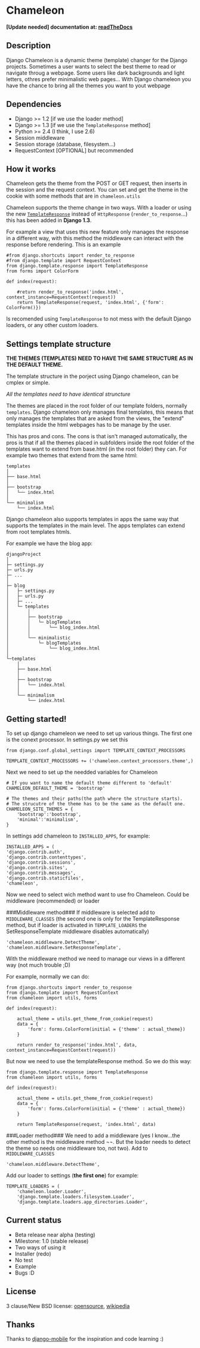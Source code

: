 Chameleon
=========

**[Update needed] documentation at: [readTheDocs](http://readthedocs.org/docs/django-chameleon/)**

Description
-----------

Django Chameleon is a dynamic theme (template) changer  for the Django projects. Sometimes a user wants to select the best theme
to read or navigate throug a webpage. Some users like dark backgrounds and light letters, othres prefer minimalistic web pages...
With Django chameleon you have the chance to bring all the themes you want to yout webpage

Dependencies
------------
* Django >= 1.2 [if we use the loader method]
* Django >= 1.3 [if we use the `TemplateResponse` method]
* Python >= 2.4 (I think, I use 2.6)
* Session middleware
* Session storage (database, filesystem...)
* RequestContext [OPTIONAL] but recommended

How it works
------------

Chameleon gets the theme from the POST or GET request, then inserts in the session and the request context. You can set and get the 
theme in the cookie with some methods that are in `chameleon.utils`

Chameleon supports the theme change in two ways. With a loader or using the new 
[`TemplateResponse`](https://docs.djangoproject.com/en/1.3/ref/template-response/) instead of `HttpResponse` (`render_to_response`...) 
this has been added in **Django 1.3**. 

For example a view that uses this new feature only manages the response in a different way, with this method the middleware can interact
with the response before rendering. This is an example

    #from django.shortcuts import render_to_response
    #from django.template import RequestContext
    from django.template.response import TemplateResponse
    from forms import ColorForm

    def index(request):

        #return render_to_response('index.html', context_instance=RequestContext(request))
        return TemplateResponse(request, 'index.html', {'form': ColorForm()})


Is recomended using `TemplateResponse` to not mess with the default Django loaders, or any other custom loaders.

Settings template structure
---------------------------

**THE THEMES (TEMPLATES) NEED TO HAVE THE SAME STRUCTURE AS IN THE DEFAULT THEME.** 

The template structure in the porject using Django chameleon, can be cmplex or simple. 

*All the templates need to have identical struncture*

The themes are placed in the root folder of our template folders, normally `templates`. Django chameleon only manages final templates,
this means that only manages the templates that are asked from the views, the "extend" templates inside the html webpages has to be 
manage by the user.

This has pros and cons. The cons is that isn't managed automatically, the pros is that if all the themes placed in subfolders inside the root folder of the templates
want to extend from base.html (in the root folder) they can. For example two themes that extend from the same html:

    templates
    │ 
    ├── base.html
    │
    ├── bootstrap
    │   └── index.html
    │ 
    └── minimalism
        └── index.html


Django chameleon also supports templates in apps the same way that supports the templates in the main level. 
The apps templates can extend from root templates htmls. 

For example we have the blog app:

    djangoProject
    │ 
    ├─ settings.py
    ├─ urls.py
    ├─ ...
    │
    ├─ blog
    │   ├─ settings.py
    │   ├─ urls.py
    │   ├─ ...
    │   └─ templates
    │       │
    │       ├── bootstrap
    │       │   └─ blogTemplates
    │       │       └── blog_index.html
    │       │ 
    │       └── minimalistic
    │           └─ blogTemplates
    │               └── blog_index.html
    │
    └─templates
        │ 
        ├── base.html
        │
        ├── bootstrap
        │   └── index.html
        │ 
        └── minimalism
            └── index.html


Getting started!
----------------

To set up django chameleon we need to set up various things. The first one is the 
conext processor. In settings.py we set this

    from django.conf.global_settings import TEMPLATE_CONTEXT_PROCESSORS
    
    TEMPLATE_CONTEXT_PROCESSORS += ('chameleon.context_processors.theme',)

Next we need to set up the needded variables for Chameleon

    # If you want to name the default theme different to 'default'
    CHAMELEON_DEFAULT_THEME = 'bootstrap'

    # The themes and their paths(the path where the structure starts). 
    # The strucutre of the theme has to be the same as the default one.
    CHAMELEON_SITE_THEMES = {
        'bootstrap':'bootstrap',
        'minimal':'minimalism',
    }


In settings add chameleon to `INSTALLED_APPS`, for example: 
    
    INSTALLED_APPS = (
    'django.contrib.auth',
    'django.contrib.contenttypes',
    'django.contrib.sessions',
    'django.contrib.sites',
    'django.contrib.messages',
    'django.contrib.staticfiles',
    'chameleon',


Now we need to select wich method want to use fro Chameleon. Could be 
middleware (recommended) or loader

###Middleware method###
If middleware is selected add to `MIDDLEWARE_CLASSES` 
(the second one is only for the TemplateResponse method,
but if loader is activated in `TEMPLATE_LOADERS` the SetResponseTemplate
 middleware disables automatically)

    'chameleon.middleware.DetectTheme',
    'chameleon.middleware.SetResponseTemplate',


With the middleware method we need to manage our views in a different way (not much trouble ;D)

For example, normally we can do:

    from django.shortcuts import render_to_response
    from django.template import RequestContext
    from chameleon import utils, forms

    def index(request):

        actual_theme = utils.get_theme_from_cookie(request)
        data = {
            'form': forms.ColorForm(initial = {'theme' : actual_theme})
        }
        
        return render_to_response('index.html', data, context_instance=RequestContext(request))

But now we need to use the templateResponse method. So we do this way:


    from django.template.response import TemplateResponse
    from chameleon import utils, forms

    def index(request):

        actual_theme = utils.get_theme_from_cookie(request)
        data = {
            'form': forms.ColorForm(initial = {'theme' : actual_theme})
        }
        
        return TemplateResponse(request, 'index.html', data)

###Loader method###
We need to add a middleware (yes I know...the other 
method is the middleware method ¬¬. But the loader needs to detect the 
theme so needs one middleware too, not two). Add to `MIDDLEWARE_CLASSES`

    'chameleon.middleware.DetectTheme',


Add our loader to settings (**the first one**) for example:


    TEMPLATE_LOADERS = (
        'chameleon.loader.Loader',
        'django.template.loaders.filesystem.Loader',
        'django.template.loaders.app_directories.Loader',



Current status
--------------

* Beta release near alpha (testing)
* Milestone: 1.0 (stable release)
* Two ways of using it
* Installer (redo)
* No test
* Example
* Bugs :D

License
-------

3 clause/New BSD license: [opensource](http://www.opensource.org/licenses/BSD-3-Clause), [wikipedia](http://en.wikipedia.org/wiki/BSD_licenses)

Thanks
------
Thanks to [django-mobile](https://github.com/gregmuellegger/django-mobile) for the inspiration and code learning :)
